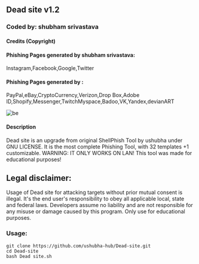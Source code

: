 ## Dead site v1.2
### Coded by: shubham srivastava

#### Credits (Copyright)
#### Phishing Pages generated by shubham srivastava:
Instagram,Facebook,Google,Twitter
#### Phishing Pages generated by :
PayPal,eBay,CryptoCurrency,Verizon,Drop Box,Adobe ID,Shopify,Messenger,TwitchMyspace,Badoo,VK,Yandex,devianART

![be]()

#### Description
Dead site is an upgrade from original ShellPhish Tool by ushubha under GNU LICENSE. It is the most complete Phishing Tool,  with 32 templates +1 customizable. WARNING: IT ONLY WORKS ON LAN! This tool was made for educational purposes!

## Legal disclaimer:
Usage of Dead site for attacking targets without prior mutual consent is illegal. It's the end user's responsibility to obey all applicable local, state and federal laws. Developers assume no liability and are not responsible for any misuse or damage caused by this program. Only use for educational purposes.


### Usage:
```
git clone https://github.com/ushubha-hub/Dead-site.git
cd Dead-site
bash Dead site.sh
```
